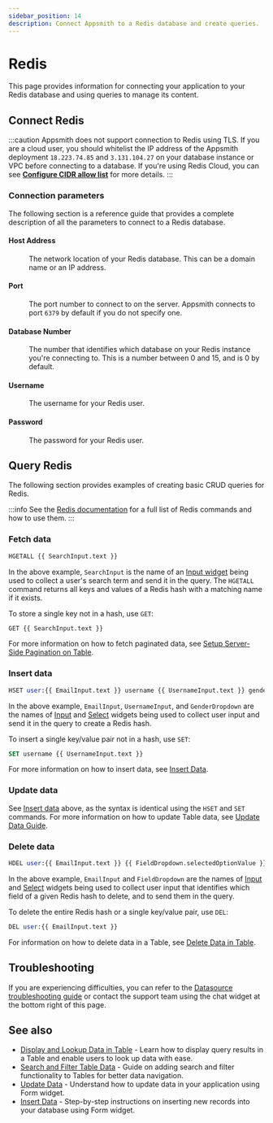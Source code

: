 ```yaml
---
sidebar_position: 14
description: Connect Appsmith to a Redis database and create queries.
---
```

# Redis

This page provides information for connecting your application to your Redis database and using queries to manage its content.

## Connect Redis

:::caution 
Appsmith does not support connection to Redis using TLS. If you are a cloud user, you should whitelist the IP address of the Appsmith deployment `18.223.74.85` and `3.131.104.27` on your database instance or VPC before connecting to a database. If you're using Redis Cloud, you can see [**Configure CIDR allow list**](https://docs.redis.com/latest/rc/security/cidr-whitelist/) for more details.
:::

### Connection parameters

The following section is a reference guide that provides a complete description of all the parameters to connect to a Redis database.

<ZoomImage src="/img/redis-datasource-config.png" alt="Configuring a Redis datasource." caption="Configuring a Redis datasource." />

#### Host Address

<dd>The network location of your Redis database. This can be a domain name or an IP address.</dd>

#### Port

<dd>The port number to connect to on the server. Appsmith connects to port <code>6379</code> by default if you do not specify one.</dd>

#### Database Number

<dd>The number that identifies which database on your Redis instance you're connecting to. This is a number between 0 and 15, and is 0 by default.</dd>

#### Username

<dd>The username for your Redis user.</dd>

#### Password

<dd>The password for your Redis user.</dd>

## Query Redis

The following section provides examples of creating basic CRUD queries for Redis.

<ZoomImage src="/img/redis-query-config.png" alt="Configuring a Redis query." caption="Configuring a Redis query." />

:::info
See the [Redis documentation](https://redis.io/commands/) for a full list of Redis commands and how to use them.
:::

### Fetch data

```sql
HGETALL {{ SearchInput.text }}
```

In the above example, `SearchInput` is the name of an [Input widget](https://docs.appsmith.com/reference/widgets/input) being used to collect a user's search term and send it in the query. The `HGETALL` command returns all keys and values of a Redis hash with a matching name if it exists.

To store a single key not in a hash, use `GET`:

```sql
GET {{ SearchInput.text }}
```

For more information on how to fetch paginated data, see [Setup Server-Side Pagination on Table](https://docs.appsmith.com∂/build-apps/how-to-guides/Server-side-pagination-in-table).

### Insert data

```sql 
HSET user:{{ EmailInput.text }} username {{ UsernameInput.text }} gender {{ GenderDropdown.selectedOptionVaue }}
```

In the above example, `EmailInput`, `UsernameInput`, and `GenderDropdown` are the names of [Input](https://docs.appsmith.com/reference/widgets/input) and [Select](https://docs.appsmith.com/reference/widgets/select) widgets being used to collect user input and send it in the query to create a Redis hash.

To insert a single key/value pair not in a hash, use `SET`:

```sql
SET username {{ UsernameInput.text }}
```

For more information on how to insert data, see [Insert Data](https://docs.appsmith.com//build-apps/how-to-guides/insert-data).


### Update data

See [Insert data](#insert-data) above, as the syntax is identical using the `HSET` and `SET` commands. For more information on how to update Table data, see [Update Data Guide](https://docs.appsmith.com//build-apps/how-to-guides/submit-form-data).


### Delete data

```sql
HDEL user:{{ EmailInput.text }} {{ FieldDropdown.selectedOptionValue }}
```

In the above example, `EmailInput` and `FieldDropdown` are the names of [Input](https://docs.appsmith.com/reference/widgets/input) and [Select](https://docs.appsmith.com/reference/widgets/select) widgets being used to collect user input that identifies which field of a given Redis hash to delete, and to send them in the query.

To delete the entire Redis hash or a single key/value pair, use `DEL`:

```sql
DEL user:{{ EmailInput.text }}
```

For information on how to delete data in a Table, see [Delete Data in Table](https://docs.appsmith.com/reference/widgets/table/inline-editing#delete-row).

## Troubleshooting

If you are experiencing difficulties, you can refer to the [Datasource troubleshooting guide](https://docs.appsmith.com/help-and-support/troubleshooting-guide/action-errors/datasource-errors) or contact the support team using the chat widget at the bottom right of this page.

## See also

- [Display and Lookup Data in Table](https://docs.appsmith.com//build-apps/how-to-guides/display-search-and-filter-table-data) - Learn how to display query results in a Table and enable users to look up data with ease.
- [Search and Filter Table Data](https://docs.appsmith.com//build-apps/how-to-guides/search-and-filter-table-data) - Guide on adding search and filter functionality to Tables for better data navigation.
- [Update Data](https://docs.appsmith.com//build-apps/how-to-guides/submit-form-data) - Understand how to update data in your application using Form widget.
- [Insert Data](https://docs.appsmith.com//build-apps/how-to-guides/insert-data) - Step-by-step instructions on inserting new records into your database using Form widget.
